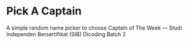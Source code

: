 # Pick A Captain

<p>A simple random name picker to choose Captain of The Week &mdash; Studi Independen Bersertifikat (SIB) Dicoding Batch 2 </p>
